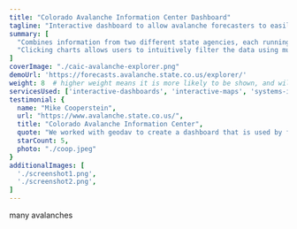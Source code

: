 ```yaml
---
title: "Colorado Avalanche Information Center Dashboard"
tagline: "Interactive dashboard to allow avalanche forecasters to easily analyze recent avalanches."
summary: [
  "Combines information from two different state agencies, each running different software",
  "Clicking charts allows users to intuitively filter the data using multiple dimensions to generate a report customized to their needs"
]
coverImage: "./caic-avalanche-explorer.png"
demoUrl: 'https://forecasts.avalanche.state.co.us/explorer/'
weight: 8  # higher weight means it is more likely to be shown, and will be shown first
servicesUsed: ['interactive-dashboards', 'interactive-maps', 'systems-integration']
testimonial: {
  name: "Mike Cooperstein",
  url: "https://www.avalanche.state.co.us/",
  title: "Colorado Avalanche Information Center",
  quote: "We worked with geodav to create a dashboard that is used by forecasters and the public to view the distribution of avalanches.",
  starCount: 5,
  photo: "./coop.jpeg"
}
additionalImages: [
  './screenshot1.png',
  './screenshot2.png',
]
---
```

many avalanches
